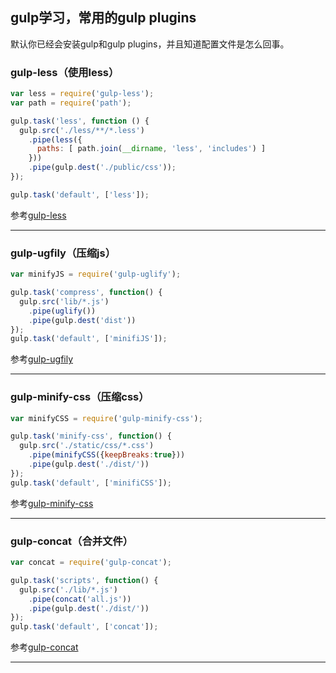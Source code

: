 ## gulp学习，常用的gulp plugins ##
默认你已经会安装gulp和gulp plugins，并且知道配置文件是怎么回事。
### gulp-less（使用less） ###
```js
var less = require('gulp-less');
var path = require('path');

gulp.task('less', function () {
  gulp.src('./less/**/*.less')
    .pipe(less({
      paths: [ path.join(__dirname, 'less', 'includes') ]
    }))
    .pipe(gulp.dest('./public/css'));
});

gulp.task('default', ['less']);
```
参考[gulp-less](https://www.npmjs.org/package/gulp-less)        

------
### gulp-ugfily（压缩js） ###
```js
var minifyJS = require('gulp-uglify');

gulp.task('compress', function() {
  gulp.src('lib/*.js')
    .pipe(uglify())
    .pipe(gulp.dest('dist'))
});
gulp.task('default', ['minifiJS']);
```
参考[gulp-ugfily](https://www.npmjs.org/package/gulp-ugfily)    

------
### gulp-minify-css（压缩css） ###
```js
var minifyCSS = require('gulp-minify-css');

gulp.task('minify-css', function() {
  gulp.src('./static/css/*.css')
    .pipe(minifyCSS({keepBreaks:true}))
    .pipe(gulp.dest('./dist/'))
});
gulp.task('default', ['minifiCSS']);
```
参考[gulp-minify-css](https://www.npmjs.org/package/gulp-minify-css)      

------
### gulp-concat（合并文件） ###
```js
var concat = require('gulp-concat');

gulp.task('scripts', function() {
  gulp.src('./lib/*.js')
    .pipe(concat('all.js'))
    .pipe(gulp.dest('./dist/'))
});
gulp.task('default', ['concat']);
```
参考[gulp-concat](https://www.npmjs.org/package/gulp-concat)       

-------
